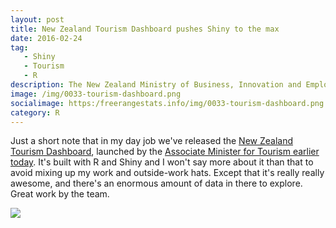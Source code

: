 ```yaml
---
layout: post
title: New Zealand Tourism Dashboard pushes Shiny to the max
date: 2016-02-24
tag: 
   - Shiny
   - Tourism
   - R
description: The New Zealand Ministry of Business, Innovation and Employment has released a "Tourism Dashboard" built with R and Shiny to give flexible access to the full range of official statistics on tourism in New Zealand (disclaimer - I work for them).
image: /img/0033-tourism-dashboard.png
socialimage: https:/freerangestats.info/img/0033-tourism-dashboard.png
category: R
---
```


Just a short note that in my day job we've released the [New Zealand Tourism Dashboard](https://mbienz.shinyapps.io/tourism_dashboard_prod/), launched by the [Associate Minister for Tourism earlier today](http://www.scoop.co.nz/stories/PA1602/S00350/new-tool-to-improve-tourism-data-use.htm).  It's built with R and Shiny and I won't say more about it than that to avoid mixing up my work and outside-work hats.  Except that it's really really awesome, and there's an enormous amount of data in there to explore.  Great work by the team.

<a href = "https://mbienz.shinyapps.io/tourism_dashboard_prod/"><img src = "/img/0033-tourism-dashboard.png"></a>
